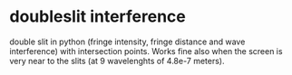 # doubleslit interference
double slit in python (fringe intensity, fringe distance and wave interference) with intersection points. Works fine also when the screen is very near to the slits (at 9 wavelenghts of 4.8e-7 meters).

